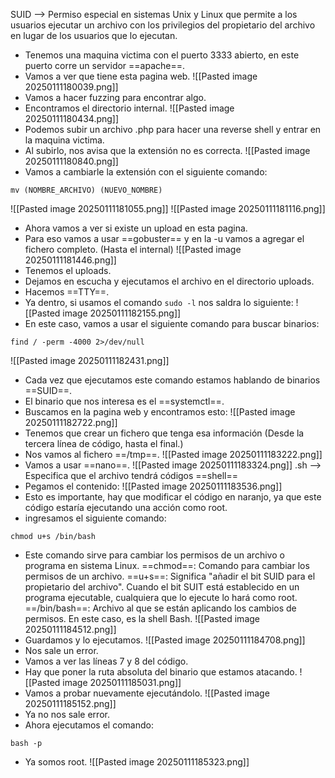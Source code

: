 SUID --> Permiso especial en sistemas Unix y Linux que permite a los usuarios ejecutar un archivo con los privilegios del propietario del archivo en lugar de los usuarios que lo ejecutan.

- Tenemos una maquina victima con el puerto 3333 abierto, en este puerto corre un servidor ==apache==.
- Vamos a ver que tiene esta pagina web.
![[Pasted image 20250111180039.png]]
- Vamos a hacer fuzzing para encontrar algo.
- Encontramos el directorio internal.
![[Pasted image 20250111180434.png]]
- Podemos subir un archivo .php para hacer una reverse shell y entrar en la maquina victima.
- Al subirlo, nos avisa que la extensión no es correcta.
![[Pasted image 20250111180840.png]]
- Vamos a cambiarle la extensión con el siguiente comando:
```
mv (NOMBRE_ARCHIVO) (NUEVO_NOMBRE)
```
![[Pasted image 20250111181055.png]]
![[Pasted image 20250111181116.png]]
- Ahora vamos a ver si existe un upload en esta pagina.
- Para eso vamos a usar ==gobuster== y en la -u vamos a agregar el fichero completo. (Hasta el internal)
![[Pasted image 20250111181446.png]]
- Tenemos el uploads.
- Dejamos en escucha y ejecutamos el archivo en el directorio uploads.
- Hacemos ==TTY==.
- Ya dentro, si usamos el comando `sudo -l` nos saldra lo siguiente:
![[Pasted image 20250111182155.png]]
- En este caso, vamos a usar el siguiente comando para buscar binarios:
```
find / -perm -4000 2>/dev/null
```
![[Pasted image 20250111182431.png]]
- Cada vez que ejecutamos este comando estamos hablando de binarios ==SUID==.
- El binario que nos interesa es el ==systemctl==.
- Buscamos en la pagina web y encontramos esto:
![[Pasted image 20250111182722.png]]
- Tenemos que crear un fichero que tenga esa información (Desde la tercera línea de código, hasta el final.)
- Nos vamos al fichero ==/tmp==.
![[Pasted image 20250111183222.png]]
- Vamos a usar ==nano==.
![[Pasted image 20250111183324.png]]
.sh --> Especifica que el archivo tendrá códigos ==shell==
- Pegamos el contenido:
![[Pasted image 20250111183536.png]]
- Esto es importante, hay que modificar el código en naranjo, ya que este código estaría ejecutando una acción como root.
- ingresamos el siguiente comando:
```
chmod u+s /bin/bash
```
- Este comando sirve para cambiar los permisos de un archivo o programa en sistema Linux.
==chmod==: Comando para cambiar los permisos de un archivo.
==u+s==: Significa "añadir el bit SUID para el propietario del archivo". Cuando el bit SUIT está establecido en un programa ejecutable, cualquiera que lo ejecute lo hará como root.
==/bin/bash==: Archivo al que se están aplicando los cambios de permisos. En este caso, es la shell Bash.
![[Pasted image 20250111184512.png]]
- Guardamos y lo ejecutamos.
![[Pasted image 20250111184708.png]]
- Nos sale un error.
- Vamos a ver las líneas 7 y 8 del código.
- Hay que poner la ruta absoluta del binario que estamos atacando.
![[Pasted image 20250111185031.png]]
- Vamos a probar nuevamente ejecutándolo.
![[Pasted image 20250111185152.png]]
- Ya no nos sale error.
- Ahora ejecutamos el comando:
```
bash -p
```
- Ya somos root.
![[Pasted image 20250111185323.png]]
